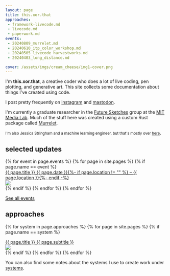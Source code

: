 ```yaml
---
layout: page
title: this.xor.that
approaches:
 - framework-livecode.md
 - livecode.md
 - paperwork.md
events:
 - 20240809_murrelet.md
 - 20240610_itp_color_workshop.md
 - 20240505_livecode_harvestworks.md
 - 20240403_long_distance.md

cover: /assets/imgs/cream_cheese/img1-cover.png
---
```



I'm **this.xor.that**, a creative coder who does a lot of live coding, pen plotting, and generative art.  This site collects some documentation about things I've created using code.

I post pretty frequently on [instagram](https://instagram.com/_thisxorthat) and [mastodon](https://social.toplap.org/@this_xor_that).

I'm currently a graduate researcher in the [Future Sketches](https://www.media.mit.edu/groups/future-sketches/overview/) group at the [MIT Media Lab](https://www.media.mit.edu/). Much of the stuff here was created using a custom Rust package called [Murrelet](https://github.com/jessstringham/murrelet).


<small>I'm also Jessica Stringham and a machine learning engineer, but that's mostly over <a href="https://jessicastringham.net">here</a></small>.


## selected updates

<div id="events">
{% for event in page.events %}
  {% for page in site.pages %}
    {% if page.name == event %}
<div class="event">
<div class="event-title">
<a href="{{ page.url }}">
<div class="title">{{ page.title }}
<span class="subtitle">{{ page.date }}{%- if page.location != "" %} – {{ page.location }}{%- endif -%}</span>
</div>
<img src="{{ page.cover }}">
</a>
</div>
</div>
    {% endif %}
  {% endfor %}
{% endfor %}
</div>

[See all events](/events/)


## approaches

{% for system in page.approaches %}
  {% for page in site.pages %}
    {% if page.name == system %}
<div class="cover-title">
<a href="{{ page.url }}">
<div class="title">{{ page.title }}
<span class="subtitle">{{ page.subtitle }}</span>
</div>
<img src="{{ page.cover }}">
</a>
</div>
    {% endif %}
  {% endfor %}
{% endfor %}


You can also find some notes about the systems I use to create work under [systems](/systems/).
